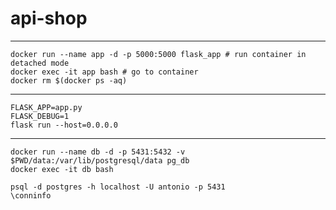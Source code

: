 # api-shop
---
```docker build -t flask_app .
docker run --name app -d -p 5000:5000 flask_app # run container in detached mode
docker exec -it app bash # go to container
docker rm $(docker ps -aq)
```
---
```
FLASK_APP=app.py
FLASK_DEBUG=1
flask run --host=0.0.0.0
```
---
```docker build -t pg_db .
docker run --name db -d -p 5431:5432 -v $PWD/data:/var/lib/postgresql/data pg_db
docker exec -it db bash

psql -d postgres -h localhost -U antonio -p 5431
\conninfo
```


